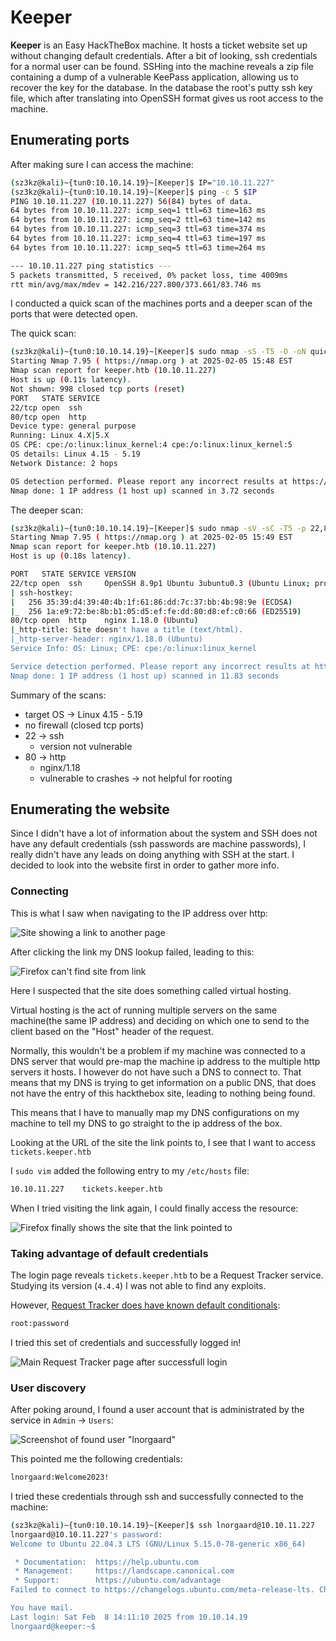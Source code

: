 # Keeper
**Keeper** is an Easy HackTheBox machine. It hosts a ticket website set up without changing default credentials. After a bit of looking, ssh credentials for a normal user can be found. SSHing into the machine reveals a zip file containing a dump of a vulnerable KeePass application, allowing us to recover the key for the database. In the database the root's putty ssh key file, which after translating into OpenSSH format gives us root access to the machine.

## Enumerating ports
After making sure I can access the machine:

```bash
(sz3kz@kali)~{tun0:10.10.14.19}~[Keeper]$ IP="10.10.11.227"
(sz3kz@kali)~{tun0:10.10.14.19}~[Keeper]$ ping -c 5 $IP
PING 10.10.11.227 (10.10.11.227) 56(84) bytes of data.
64 bytes from 10.10.11.227: icmp_seq=1 ttl=63 time=163 ms
64 bytes from 10.10.11.227: icmp_seq=2 ttl=63 time=142 ms
64 bytes from 10.10.11.227: icmp_seq=3 ttl=63 time=374 ms
64 bytes from 10.10.11.227: icmp_seq=4 ttl=63 time=197 ms
64 bytes from 10.10.11.227: icmp_seq=5 ttl=63 time=264 ms

--- 10.10.11.227 ping statistics ---
5 packets transmitted, 5 received, 0% packet loss, time 4009ms
rtt min/avg/max/mdev = 142.216/227.800/373.661/83.746 ms
```

I conducted a quick scan of the machines ports and a deeper scan of the ports that were detected open.

The quick scan:

```bash
(sz3kz@kali)~{tun0:10.10.14.19}~[Keeper]$ sudo nmap -sS -T5 -O -oN quick-scan.txt $IP
Starting Nmap 7.95 ( https://nmap.org ) at 2025-02-05 15:48 EST
Nmap scan report for keeper.htb (10.10.11.227)
Host is up (0.11s latency).
Not shown: 998 closed tcp ports (reset)
PORT   STATE SERVICE
22/tcp open  ssh
80/tcp open  http
Device type: general purpose
Running: Linux 4.X|5.X
OS CPE: cpe:/o:linux:linux_kernel:4 cpe:/o:linux:linux_kernel:5
OS details: Linux 4.15 - 5.19
Network Distance: 2 hops

OS detection performed. Please report any incorrect results at https://nmap.org/submit/ .
Nmap done: 1 IP address (1 host up) scanned in 3.72 seconds
```

The deeper scan:

```bash
(sz3kz@kali)~{tun0:10.10.14.19}~[Keeper]$ sudo nmap -sV -sC -T5 -p 22,80 -oN version-scan.txt $IP
Starting Nmap 7.95 ( https://nmap.org ) at 2025-02-05 15:49 EST
Nmap scan report for keeper.htb (10.10.11.227)
Host is up (0.18s latency).

PORT   STATE SERVICE VERSION
22/tcp open  ssh     OpenSSH 8.9p1 Ubuntu 3ubuntu0.3 (Ubuntu Linux; protocol 2.0)
| ssh-hostkey:
|   256 35:39:d4:39:40:4b:1f:61:86:dd:7c:37:bb:4b:98:9e (ECDSA)
|_  256 1a:e9:72:be:8b:b1:05:d5:ef:fe:dd:80:d8:ef:c0:66 (ED25519)
80/tcp open  http    nginx 1.18.0 (Ubuntu)
|_http-title: Site doesn't have a title (text/html).
|_http-server-header: nginx/1.18.0 (Ubuntu)
Service Info: OS: Linux; CPE: cpe:/o:linux:linux_kernel

Service detection performed. Please report any incorrect results at https://nmap.org/submit/ .
Nmap done: 1 IP address (1 host up) scanned in 11.83 seconds
```

Summary of the scans:
* target OS -> Linux 4.15 - 5.19
* no firewall (closed tcp ports)
* 22 -> ssh
  * version not vulnerable
* 80 -> http
  * nginx/1.18
  * vulnerable to crashes -> not helpful for rooting

## Enumerating the website
Since I didn't have a lot of information about the system and SSH does not have any default credentials (ssh passwords are machine passwords), I really didn't have any leads on doing anything with SSH at the start. I decided to look into the website first in order to gather more info.

### Connecting
This is what I saw when navigating to the IP address over http:

![Site showing a link to another page](images/visiting-main-site.png)

After clicking the link my DNS lookup failed, leading to this:

![Firefox can't find site from link](images/trouble-finding-site.png)

Here I suspected that the site does something called virtual hosting.

Virtual hosting is the act of running multiple servers on the same machine(the same IP address) and deciding on which one to send to the client based on the "Host" header of the request.

Normally, this wouldn't be a problem if my machine was connected to a DNS server that would pre-map the machine ip address to the multiple http servers it hosts. I however do not have such a DNS to connect to. That means that my DNS is trying to get information on a public DNS, that does not have the entry of this hackthebox site, leading to nothing being found.

This means that I have to manually map my DNS configurations on my machine to tell my DNS to go straight to the ip address of the box.

Looking at the URL of the site the link points to, I see that I want to access `tickets.keeper.htb`

I `sudo vim` added the following entry to my `/etc/hosts` file:

```bash
10.10.11.227    tickets.keeper.htb
```

When I tried visiting the link again, I could finally access the resource:

![Firefox finally shows the site that the link pointed to](images/tickets-login-page.png)

### Taking advantage of default credentials
The login page reveals `tickets.keeper.htb` to be a Request Tracker service. Studying its version (`4.4.4`) I was not able to find any exploits.

However, [Request Tracker does have known default conditionals](https://rt-wiki.bestpractical.com/wiki/ManualBasicAdministration):

```bash
root:password
```

I tried this set of credentials and successfully logged in!

![Main Request Tracker page after successfull login](images/logged-in.png)

### User discovery
After poking around, I found a user account that is administrated by the service in `Admin` -> `Users`:

![Screenshot of found user "lnorgaard"](images/lnorgaard-user.png)

This pointed me the following credentials:

```bash
lnorgaard:Welcome2023!
```

I tried these credentials through ssh and successfully connected to the machine:

```bash
(sz3kz@kali)~{tun0:10.10.14.19}~[Keeper]$ ssh lnorgaard@10.10.11.227
lnorgaard@10.10.11.227's password:
Welcome to Ubuntu 22.04.3 LTS (GNU/Linux 5.15.0-78-generic x86_64)

 * Documentation:  https://help.ubuntu.com
 * Management:     https://landscape.canonical.com
 * Support:        https://ubuntu.com/advantage
Failed to connect to https://changelogs.ubuntu.com/meta-release-lts. Check your Internet connection or proxy settings

You have mail.
Last login: Sat Feb  8 14:11:10 2025 from 10.10.14.19
lnorgaard@keeper:~$
```

